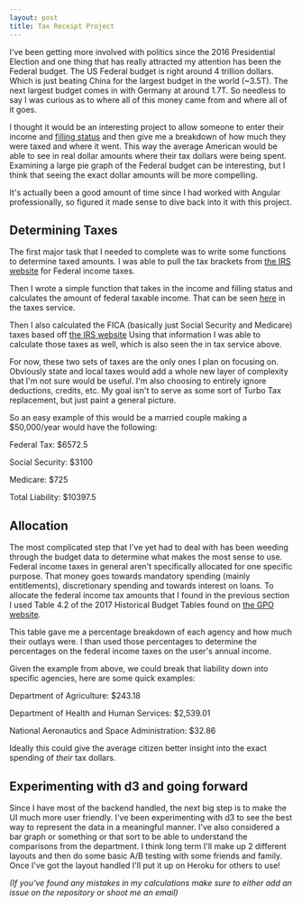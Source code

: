 ```yaml
---
layout: post
title: Tax Receipt Project
---
```


I've been getting more involved with politics since the 2016 Presidential Election and one thing that has really attracted my attention has been the Federal budget.
The US Federal budget is right around 4 trillion dollars. Which is just beating China for the largest budget in the world (~3.5T). The next largest budget comes in with Germany
at around 1.7T. So needless to say I was curious as to where all of this money came from and where all of it goes.

I thought it would be an interesting project to allow someone to enter their income and [filling status](https://en.wikipedia.org/wiki/Filing_status) and then give me a breakdown
of how much they were taxed and where it went. This way the average American would be able to see in real dollar amounts where their tax dollars were being spent. Examining
a large pie graph of the Federal budget can be interesting, but I think that seeing the exact dollar amounts will be more compelling.

It's actually been a good amount of time since I had worked with Angular professionally, so figured it made sense to dive back into it with this project.

## Determining Taxes
The first major task that I needed to complete was to write some functions to determine taxed amounts. I was able to pull the tax 
brackets from [the IRS website](https://www.irs.com/articles/2016-federal-tax-rates-personal-exemptions-and-standard-deductions) for Federal income taxes.

Then I wrote a simple function that takes in the income and filling status and calculates the amount of federal taxable income. That can be seen 
[here](https://github.com/MattJGlick/where_do_my_taxes_go/blob/develop/app/taxes/taxes.service.js) in the taxes service.

Then I also calculated the FICA (basically just Social Security and Medicare) taxes based off [the IRS website](https://www.irs.gov/taxtopics/tc751.html)
Using that information I was able to calculate those taxes as well, which is also seen the in tax service above.

For now, these two sets of taxes are the only ones I plan on focusing on. Obviously state and local taxes would add a whole new layer of complexity that I'm not sure would be useful.
I'm also choosing to entirely ignore deductions, credits, etc. My goal isn't to serve as some sort of Turbo Tax replacement, but just paint a general picture.

So an easy example of this would be a married couple making a $50,000/year would have the following:

Federal Tax: $6572.5

Social Security: $3100

Medicare: $725

Total Liability: $10397.5

## Allocation

The most complicated step that I've yet had to deal with has been weeding through the budget data to determine what makes the most sense to use. Federal income taxes in general aren't
specifically allocated for one specific purpose. That money goes towards mandatory spending (mainly entitlements), discretionary spending and towards interest on loans. To allocate the federal
income tax amounts that I found in the previous section I used Table 4.2 of the 2017 Historical Budget Tables found on [the GPO website](https://www.gpo.gov/fdsys/browse/collection.action?collectionCode=BUDGET&browsePath=Fiscal+Year+2017&searchPath=Fiscal+Year+2017&leafLevelBrowse=false&isCollapsed=false&isOpen=true&packageid=BUDGET-2017-TAB&ycord=534_).

This table gave me a percentage breakdown of each agency and how much their outlays were. I than used those percentages to determine the percentages on the federal income taxes on the user's annual income.

Given the example from above, we could break that liability down into specific agencies, here are some quick examples:

Department of Agriculture: $243.18

Department of Health and Human Services: $2,539.01

National Aeronautics and Space Administration: $32.86

Ideally this could give the average citizen better insight into the exact spending of *their* tax dollars.

## Experimenting with d3 and going forward

Since I have most of the backend handled, the next big step is to make the UI much more user friendly. I've been experimenting with d3 to see the best way to represent the data in a meaningful manner.
I've also considered a bar graph or something or that sort to be able to understand the comparisons from the department. I think long term I'll make up 2 different layouts and then do some basic A/B testing
with some friends and family. Once I've got the layout handled I'll put it up on Heroku for others to use!

_(If you've found any mistakes in my calculations make sure to either add an issue on the repository or shoot me an email)_


